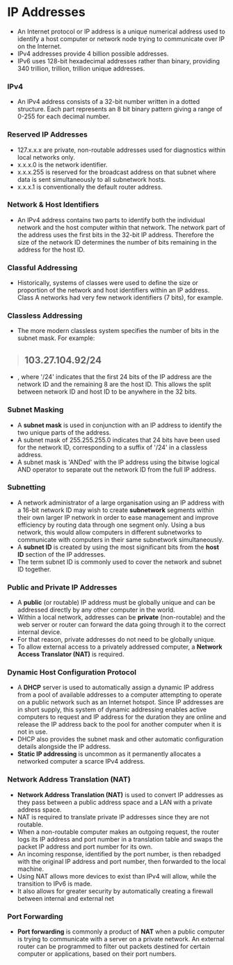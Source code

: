 # IP Addresses
- An Internet protocol or IP address is a unique numerical address used to identify a host computer or network node trying to communicate over IP on the Internet.
- IPv4 addresses provide 4 billion possible addresses.
- IPv6 uses 128-bit hexadecimal addresses rather than binary, providing 340 trillion, trillion, trillion unique addresses.

### IPv4
- An IPv4 address consists of a 32-bit number written in a dotted structure. Each part represents an 8 bit binary pattern giving a range of 0-255 for each decimal number.

### Reserved IP Addresses
- 127.x.x.x are private, non-routable addresses used for diagnostics within local networks only.
- x.x.x.0 is the network identifier.
- x.x.x.255 is reserved for the broadcast address on that subnet where data is sent simultaneously to all subnetwork hosts.
- x.x.x.1 is conventionally the default router address.

### Network & Host Identifiers
- An IPv4 address contains two parts to identify both the individual network and the host computer within that network. The network part of the address uses the first bits in the 32-bit IP address. Therefore the size of the network ID determines the number of bits remaining in the address for the host ID.

### Classful Addressing
- Historically, systems of classes were used to define the size or proportion of the network and host identifiers within an IP address. Class A networks had very few network identifiers (7 bits), for example.

### Classless Addressing 
- The more modern classless system specifies the number of bits in the subnet mask. For example:
> 103.27.104.92/24
> --

- , where '/24' indicates that the first 24 bits of the IP address are the network ID and the remaining 8 are the host ID. This allows the split between network ID and host ID to be anywhere in the 32 bits.

### Subnet Masking
- A **subnet mask** is used in conjunction with an IP address to identify the two unique parts of the address.
- A subnet mask of 255.255.255.0 indicates that 24 bits have been used for the network ID, corresponding to a suffix of '/24' in a classless address.
- A subnet mask is 'ANDed' with the IP address using the bitwise logical AND operator to separate out the network ID from the full IP address.

### Subnetting
- A network administrator of a large organisation using an IP address with a 16-bit network ID may wish to create **subnetwork** segments within their own larger IP network in order to ease management and improve efficiency by routing data through one segment only. Using a bus network, this would allow computers in different subnetworks to communicate with computers in their same subnetwork simultaneously. 
- A **subnet ID** is created by using the most significant bits from the **host ID** section of the IP addresses.
- The term subnet ID is commonly used to cover the network and subnet ID together.

### Public and Private IP Addresses
- A **public** (or routable) IP address must be globally unique and can be addressed directly by any other computer in the world. 
- Within a local network, addresses can be **private** (non-routable) and the web server or router can forward the data going through it to the correct internal device. 
- For that reason, private addresses do not need to be globally unique.
- To allow external access to a privately addressed computer, a **Network Access Translator (NAT)** is required.

### Dynamic Host Configuration Protocol
- A **DHCP** server is used to automatically assign a dynamic IP address from a pool of available addresses to a computer attempting to operate on a public network such as an Internet hotspot. Since IP addresses are in short supply, this system of dynamic addressing enables active computers to request and IP address for the duration they are online and release the IP address back to the pool for another computer when it is not in use.
- DHCP also provides the subnet mask and other automatic configuration details alongside the IP address. 
- **Static IP addressing** is uncommon as it permanently allocates a networked computer a scarce IPv4 address.

### Network Address Translation (NAT)
- **Network Address Translation (NAT)** is used to convert IP addresses as they pass between a public address space and a LAN with a private address space.
- NAT is required to translate private IP addresses since they are not routable.
- When a non-routable computer makes an outgoing request, the router logs its IP address and port number in a translation table and swaps the packet IP address and port number for its own.
- An incoming response, identified by the port number, is then rebadged with the original IP address and port number, then forwarded to the local machine.
- Using NAT allows more devices to exist than IPv4 will allow, while the transition to IPv6 is made.
- It also allows for greater security by automatically creating a firewall between internal and external net

### Port Forwarding
- **Port forwarding** is commonly a product of **NAT** when a public computer is trying to communicate with a server on a private network. An external router can be programmed to filter out packets destined for certain computer or applications, based on their port numbers.
